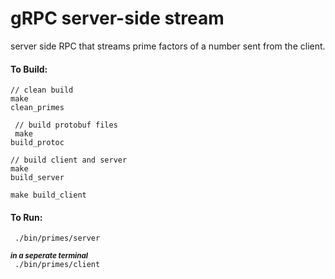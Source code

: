 # gRPC server-side stream 

server side RPC that streams prime factors of a number sent from the
client.

#### To Build:
<code>// clean build </code><br/>
<code>make clean_primes</code><br/>

<code> // build protobuf files </code><br />
<code> make build_protoc</code><br/>

<code>// build client and server </code><br/>
<code>make build_server</code><br/>


<code>make build_client</code><br/>

#### To Run:

<code> ./bin/primes/server </code><br/>

<small>***in a seperate terminal***</small><br/>
<code> ./bin/primes/client </code><br/>